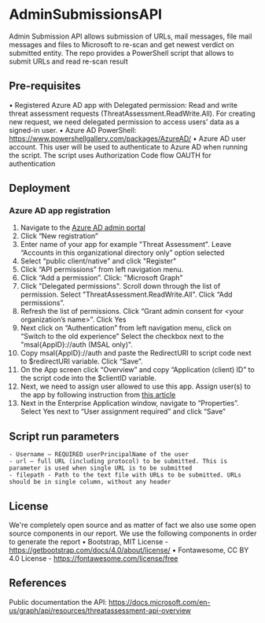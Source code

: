 # AdminSubmissionsAPI

Admin Submission API allows submission of URLs, mail messages, file mail messages and files to Microsoft to re-scan and get newest verdict on submitted entity.
The repo provides a PowerShell script that allows to submit URLs and read re-scan result

## Pre-requisites
•	Registered Azure AD app with Delegated permission: Read and write threat assessment requests (ThreatAssessment.ReadWrite.All). For creating new request, we need delegated permission to access users’ data as a signed-in user.
•	Azure AD PowerShell: https://www.powershellgallery.com/packages/AzureAD/
•	Azure AD user account. This user will be used to authenticate to Azure AD when running the script. The script uses Authorization Code flow OAUTH for authentication

## Deployment

### Azure AD app registration
1.  Navigate to the [Azure AD admin portal](https://aad.portal.azure.com/#blade/Microsoft_AAD_IAM/ActiveDirectoryMenuBlade/RegisteredApps)
2.  Click “New registration”
3.  Enter name of your app for example "Threat Assessment". Leave “Accounts in this organizational directory only” option selected
4.  Select “public client/native” and click "Register"
5.  Click “API permissions” from left navigation menu.
6.  Click “Add a permission”. Click: "Microsoft Graph"
7.  Click "Delegated permissions". Scroll down through the list of permission. Select "ThreatAssessment.ReadWrite.All". Click “Add permissions”.
8.  Refresh the list of permissions. Click “Grant admin consent for <your organization’s name>”. Click Yes
9.  Next click on “Authentication” from left navigation menu, click on “Switch to the old experience”
Select the checkbox next to the "msal{AppID}://auth (MSAL only)".
10. Copy msal{AppID}://auth and paste the RedirectURI to script code next to $redirectURI variable. Click “Save”.
11. On the App screen click “Overview” and copy “Application (client) ID” to the script code into the $clientID variable.
12. Next, we need to assign user allowed to use this app. Assign user(s) to the app by following instruction from [this article](https://docs.microsoft.com/en-us/azure/active-directory/manage-apps/assign-user-or-group-access-portal#assign-users-or-groups-to-an-app-via-the-azure-portal) 
13. Next in the Enterprise Application window, navigate to “Properties”. Select Yes next to “User assignment required” and click “Save”

## Script run parameters
    - Username – REQUIRED userPrincipalName of the user 
    - url – full URL (including protocol) to be submitted. This is parameter is used when single URL is to be submitted
    - filepath - Path to the text file with URLs to be submitted. URLs should be in single column, without any header

## License
We're completely open source and as matter of fact we also use some open source components in our report.
We use the following components in order to generate the report
•	Bootstrap, MIT License - https://getbootstrap.com/docs/4.0/about/license/
•	Fontawesome, CC BY 4.0 License - https://fontawesome.com/license/free


## References
Public documentation the API: https://docs.microsoft.com/en-us/graph/api/resources/threatassessment-api-overview
